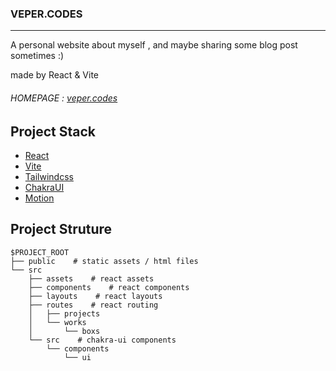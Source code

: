 ### VEPER.CODES

---

A personal website about myself , and maybe sharing some blog post sometimes :)

made by React & Vite

###### HOMEPAGE : [veper.codes](https://veper.codes/)

## Project Stack

- [React](https://reactjs.org/)
- [Vite](https://vite.dev/)
- [Tailwindcss](https://tailwindcss.com/)
- [ChakraUI](https://www.chakra-ui.com/)
- [Motion](https://motion.dev/)

## Project Struture

```
$PROJECT_ROOT
├── public    # static assets / html files
└── src
    ├── assets    # react assets
    ├── components    # react components
    ├── layouts    # react layouts
    ├── routes    # react routing
    │   ├── projects
    │   └── works
    │       └── boxs
    └── src    # chakra-ui components
        └── components
            └── ui
```
